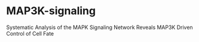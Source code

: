 # MAP3K-signaling
Systematic Analysis of the MAPK Signaling Network Reveals MAP3K Driven Control of Cell Fate
